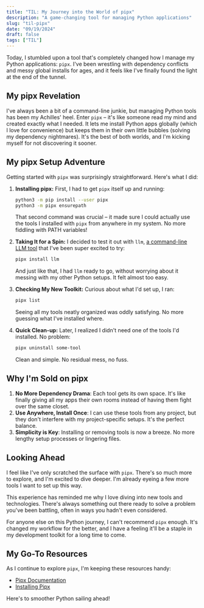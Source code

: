 ```yaml
---
title: "TIL: My Journey into the World of pipx" 
description: "A game-changing tool for managing Python applications"
slug: "til-pipx"
date: "09/19/2024"
draft: false
tags: ["TIL"]
---
```


Today, I stumbled upon a tool that's completely changed how I manage my Python applications: `pipx`. I've been wrestling with dependency conflicts and messy global installs for ages, and it feels like I've finally found the light at the end of the tunnel.

## My pipx Revelation

I've always been a bit of a command-line junkie, but managing Python tools has been my Achilles' heel. Enter `pipx` – it's like someone read my mind and created exactly what I needed. It lets me install Python apps globally (which I love for convenience) but keeps them in their own little bubbles (solving my dependency nightmares). It's the best of both worlds, and I'm kicking myself for not discovering it sooner.

## My pipx Setup Adventure

Getting started with `pipx` was surprisingly straightforward. Here's what I did:

1. **Installing pipx:** First, I had to get `pipx` itself up and running:

   ```bash
   python3 -m pip install --user pipx
   python3 -m pipx ensurepath
   ```

   That second command was crucial – it made sure I could actually use the tools I installed with `pipx` from anywhere in my system. No more fiddling with PATH variables!

2. **Taking It for a Spin:** I decided to test it out with `llm`, [a command-line LLM tool](https://llm.datasette.io) that I've been super excited to try:

   ```bash
   pipx install llm
   ```

   And just like that, I had `llm` ready to go, without worrying about it messing with my other Python setups. It felt almost too easy.

3. **Checking My New Toolkit:** Curious about what I'd set up, I ran:

   ```bash
   pipx list
   ```

   Seeing all my tools neatly organized was oddly satisfying. No more guessing what I've installed where.

4. **Quick Clean-up:** Later, I realized I didn't need one of the tools I'd installed. No problem:

   ```bash
   pipx uninstall some-tool
   ```

   Clean and simple. No residual mess, no fuss.

## Why I'm Sold on pipx

1. **No More Dependency Drama**: Each tool gets its own space. It's like finally giving all my apps their own rooms instead of having them fight over the same closet.
2. **Use Anywhere, Install Once**: I can use these tools from any project, but they don't interfere with my project-specific setups. It's the perfect balance.
3. **Simplicity is Key**: Installing or removing tools is now a breeze. No more lengthy setup processes or lingering files.

## Looking Ahead

I feel like I've only scratched the surface with `pipx`. There's so much more to explore, and I'm excited to dive deeper. I'm already eyeing a few more tools I want to set up this way.

This experience has reminded me why I love diving into new tools and technologies. There's always something out there ready to solve a problem you've been battling, often in ways you hadn't even considered.

For anyone else on this Python journey, I can't recommend `pipx` enough. It's changed my workflow for the better, and I have a feeling it'll be a staple in my development toolkit for a long time to come.

## My Go-To Resources

As I continue to explore `pipx`, I'm keeping these resources handy:

- [Pipx Documentation](https://pipx.pypa.io/stable/)
- [Installing Pipx](https://pypa.github.io/pipx/installation/)

Here's to smoother Python sailing ahead!
